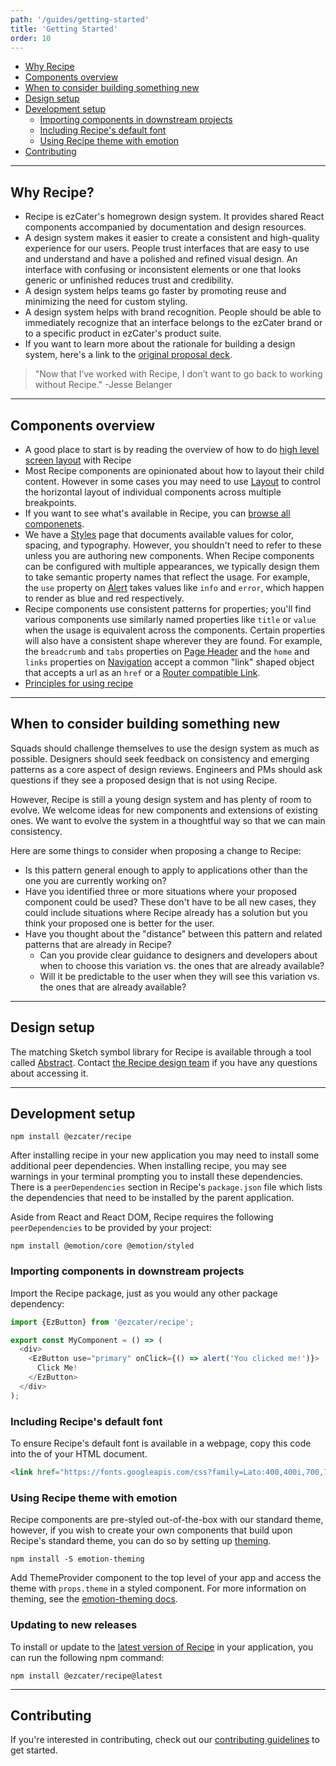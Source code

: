 ```yaml
---
path: '/guides/getting-started'
title: 'Getting Started'
order: 10
---
```


- [Why Recipe](#why-recipe)
- [Components overview](#components-overview)
- [When to consider building something new](#when-to-consider-building-something-new)
- [Design setup](#design-setup)
- [Development setup](#development-setup)
  - [Importing components in downstream projects](#importing-components-in-downstream-projects)
  - [Including Recipe's default font](#including-recipes-default-font)
  - [Using Recipe theme with emotion](#using-recipe-theme-with-emotion)
- [Contributing](#contributing)

---

## Why Recipe?

- Recipe is ezCater's homegrown design system. It provides shared React components accompanied by documentation and design resources.
- A design system makes it easier to create a consistent and high-quality experience for our users. People trust interfaces that are easy to use and understand and have a polished and refined visual design. An interface with confusing or inconsistent elements or one that looks generic or unfinished reduces trust and credibility.
- A design system helps teams go faster by promoting reuse and minimizing the need for custom styling.
- A design system helps with brand recognition. People should be able to immediately recognize that an interface belongs to the ezCater brand or to a specific product in ezCater's product suite.
- If you want to learn more about the rationale for building a design system, here's a link to the [original proposal deck](https://docs.google.com/presentation/d/1F2g0puThyfdYNwKYHGFNFiBNN3Lh7RHWxSfECG9MrUg/edit?usp=sharing).

> "Now that I’ve worked with Recipe, I don’t want to go back to working without Recipe." -Jesse Belanger

---

## Components overview

- A good place to start is by reading the overview of how to do [high level screen layout](/components/ez-app-layout) with Recipe
- Most Recipe components are opinionated about how to layout their child content. However in some cases you may need to use [Layout](/components/ez-layout) to control the horizontal layout of individual components across multiple breakpoints.
- If you want to see what's available in Recipe, you can [browse all componenets](/components/).
- We have a [Styles](/styles) page that documents available values for color, spacing, and typography. However, you shouldn't need to refer to these unless you are authoring new components. When Recipe components can be configured with multiple appearances, we typically design them to take semantic property names that reflect the usage. For example, the `use` property on [Alert](/components/ez-alert) takes values like `info` and `error`, which happen to render as blue and red respectively.
- Recipe components use consistent patterns for properties; you'll find various components use similarly named properties like `title` or `value` when the usage is equivalent across the components. Certain properties will also have a consistent shape wherever they are found. For example, the `breadcrumb` and `tabs` properties on [Page Header](/components/ez-page-header) and the `home` and `links` properties on [Navigation](/components/ez-navigation) accept a common "link" shaped object that accepts a url as an `href` or a [Router compatible Link](https://reacttraining.com/react-router/web/api/Link).
- [Principles for using recipe](/guides/principles#principles-for-using-recipe)

---

## When to consider building something new

Squads should challenge themselves to use the design system as much as possible. Designers should seek feedback on consistency and emerging patterns as a core aspect of design reviews. Engineers and PMs should ask questions if they see a proposed design that is not using Recipe.

However, Recipe is still a young design system and has plenty of room to evolve. We welcome ideas for new components and extensions of existing ones. We want to evolve the system in a thoughtful way so that we can main consistency.

Here are some things to consider when proposing a change to Recipe:

- Is this pattern general enough to apply to applications other than the one you are currently working on?
- Have you identified three or more situations where your proposed component could be used? These don't have to be all new cases, they could include situations where Recipe already has a solution but you think your proposed one is better for the user.
- Have you thought about the "distance" between this pattern and related patterns that are already in Recipe?
  - Can you provide clear guidance to designers and developers about when to choose this variation vs. the ones that are already available?
  - Will it be predictable to the user when they will see this variation vs. the ones that are already available?

---

## Design setup

The matching Sketch symbol library for Recipe is available through a tool called [Abstract](https://www.abstract.com/). Contact [the Recipe design team](/meet-the-team#recipe-design-team) if you have any questions about accessing it.

---

## Development setup

```term
npm install @ezcater/recipe
```

After installing recipe in your new application you may need to install some additional peer dependencies. When installing recipe, you may see warnings in your terminal prompting you to install these dependencies. There is a `peerDependencies` section in Recipe's `package.json` file which lists the dependencies that need to be installed by the parent application.

Aside from React and React DOM, Recipe requires the following `peerDependencies` to be provided by your project:

```term
npm install @emotion/core @emotion/styled
```

### Importing components in downstream projects

Import the Recipe package, just as you would any other package dependency:

```js
import {EzButton} from '@ezcater/recipe';

export const MyComponent = () => (
  <div>
    <EzButton use="primary" onClick={() => alert('You clicked me!')}>
      Click Me!
    </EzButton>
  </div>
);
```

### Including Recipe's default font

To ensure Recipe's default font is available in a webpage, copy this code into the <head> of your HTML document.

```html
<link href="https://fonts.googleapis.com/css?family=Lato:400,400i,700,700i" rel="stylesheet" />
```

### Using Recipe theme with emotion

Recipe components are pre-styled out-of-the-box with our standard theme, however, if you wish to create your own components that build upon Recipe's standard theme, you can do so by setting up [theming](https://emotion.sh/docs/theming).

```term
npm install -S emotion-theming
```

Add ThemeProvider component to the top level of your app and access the theme with `props.theme` in a styled component. For more information on theming, see the [emotion-theming docs](https://emotion.sh/docs/emotion-theming).

### Updating to new releases

To install or update to the [latest version of Recipe](/changelog) in your application, you can run the following npm command:

```term
npm install @ezcater/recipe@latest
```

---

## Contributing

If you're interested in contributing, check out our [contributing guidelines](/guides/contributing) to get started.
